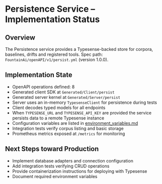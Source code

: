 # Persistence Service – Implementation Status

## Overview
The Persistence service provides a Typesense-backed store for corpora, baselines, drifts and registered tools.
Spec path: `FountainAi/openAPI/v1/persist.yml` (version 1.0.0).

## Implementation State
- OpenAPI operations defined: 8
- Generated client SDK at `Generated/Client/persist`
- Generated server kernel at `Generated/Server/persist`
- Server uses an in-memory ``TypesenseClient`` for persistence during tests
- Client decodes typed models for all endpoints
- When `TYPESENSE_URL` and `TYPESENSE_API_KEY` are provided the service persists data to a remote Typesense instance
- Configuration variables are listed in [environment_variables.md](../../../../../../docs/environment_variables.md)
- Integration tests verify corpus listing and basic storage
- Prometheus metrics exposed at `/metrics` for monitoring

## Next Steps toward Production
- Implement database adapters and connection configuration
- Add integration tests verifying CRUD operations
- Provide containerization instructions for deploying with Typesense
- Document required environment variables
